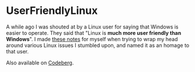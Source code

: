 # UserFriendlyLinux
A while ago I was shouted at by a Linux user for saying that Windows is easier to operate. They said that "Linux is **much more user friendly than Windows**". I made [these notes](https://github.com/Alaknar/UserFriendlyLinux/blob/main/LinuxIsUserFriendly.md) for myself when trying to wrap my head around various Linux issues I stumbled upon, and named it as an homage to that user.

Also available on [Codeberg](https://codeberg.org/Alaknar/UserFriendlyLinux/src/branch/main).
